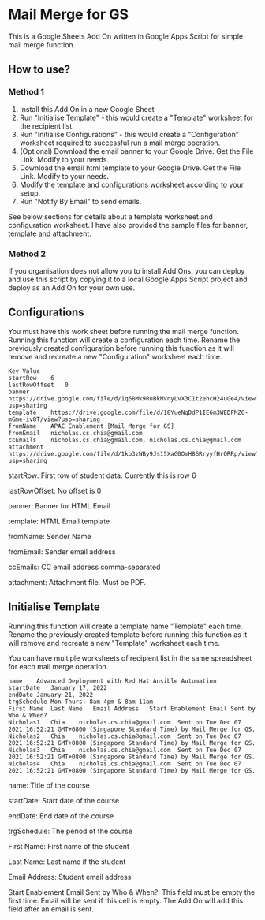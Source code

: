 # Mail Merge for GS
This is a Google Sheets Add On written in Google Apps Script for simple mail merge function.
## How to use?
### Method 1
1. Install this Add On in a new Google Sheet
2. Run "Initialise Template" - this would create a "Template" worksheet for the recipient list.
3. Run "Initialise Configurations" - this would create a "Configuration" worksheet required to successful run a mail merge operation.
4. (Optional) Download the email banner to your Google Drive. Get the File Link. Modify to your needs.
5. Download the email html template to your Google Drive. Get the File Link. Modify to your needs.
6. Modify the template and configurations worksheet according to your setup.
7. Run "Notify By Email" to send emails.

See below sections for details about a template worksheet and configuration worksheet. I have also provided the sample files for banner, template and attachment.

### Method 2
If you organisation does not allow you to install Add Ons, you can deploy and use this script by copying it to a local Google Apps Script project and deploy as an Add On for your own use.

## Configurations
You must have this work sheet before running the mail merge function. Running this function will create a configuration each time. Rename the previously created configuration before running this function as it will remove and recreate a new "Configuration" worksheet each time.

```
Key	Value
startRow	6
lastRowOffset	0
banner	https://drive.google.com/file/d/1q68Mk9RuBkMVnyLvX3C1t2ehcH24uGe4/view?usp=sharing
template	https://drive.google.com/file/d/18YueNqDdP1IE6m3WEDFMZG-mGme-iv8T/view?usp=sharing
fromName	APAC Enablement [Mail Merge for GS]
fromEmail	nicholas.cs.chia@gmail.com
ccEmails	nicholas.cs.chia@gmail.com, nicholas.cs.chia@gmail.com
attachment	https://drive.google.com/file/d/1ko3zWBy9Js15XaG0QmH86RryyfHrORRp/view?usp=sharing
```

startRow: First row of student data. Currently this is row 6

lastRowOffset: No offset is 0

banner: Banner for HTML Email

template: HTML Email template

fromName: Sender Name

fromEmail: Sender email address

ccEmails: CC email address comma-separated

attachment: Attachment file. Must be PDF.

## Initialise Template
Running this function will create a template name "Template" each time. Rename the previously created template before running this function as it will remove and recreate a new "Template" worksheet each time.

You can have multiple worksheets of recipient list in the same spreadsheet for each mail merge operation.

```
name	Advanced Deployment with Red Hat Ansible Automation		
startDate	January 17, 2022		
endDate	January 21, 2022		
trgSchedule	Mon-Thurs: 8am-4pm & 8am-11am		
First Name	Last Name	Email Address	Start Enablement Email Sent by Who & When?
Nicholas1	Chia	nicholas.cs.chia@gmail.com	Sent on Tue Dec 07 2021 16:52:21 GMT+0800 (Singapore Standard Time) by Mail Merge for GS.
Nicholas2	Chia	nicholas.cs.chia@gmail.com	Sent on Tue Dec 07 2021 16:52:21 GMT+0800 (Singapore Standard Time) by Mail Merge for GS.
Nicholas3	Chia	nicholas.cs.chia@gmail.com	Sent on Tue Dec 07 2021 16:52:21 GMT+0800 (Singapore Standard Time) by Mail Merge for GS.
Nicholas4	Chia	nicholas.cs.chia@gmail.com	Sent on Tue Dec 07 2021 16:52:21 GMT+0800 (Singapore Standard Time) by Mail Merge for GS.
```

name: Title of the course

startDate: Start date of the course

endDate: End date of the course

trgSchedule: The period of the course

First Name: First name of the student

Last Name: Last name if the student

Email Address: Student email address

Start Enablement Email Sent by Who & When?: This field must be empty the first time. Email will be sent if this cell is empty. The Add On will add this field after an email is sent.